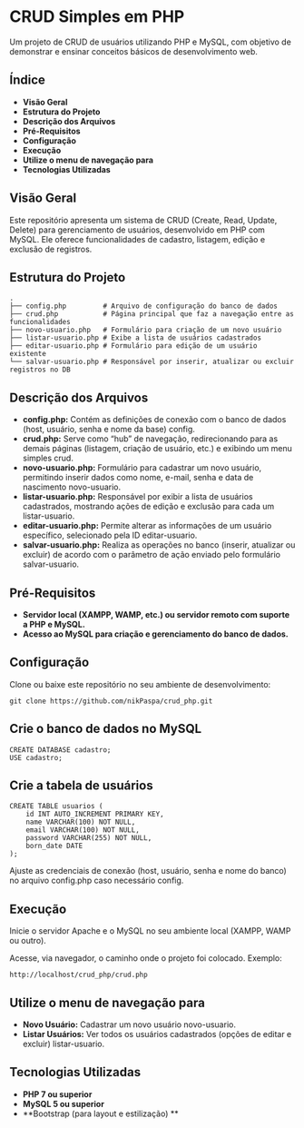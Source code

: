 # CRUD Simples em PHP

Um projeto de CRUD de usuários utilizando PHP e MySQL, com objetivo de demonstrar e ensinar conceitos básicos de desenvolvimento web.

## Índice
* **Visão Geral**
* **Estrutura do Projeto**
* **Descrição dos Arquivos**
* **Pré-Requisitos**
* **Configuração**
* **Execução**
* **Utilize o menu de navegação para**
* **Tecnologias Utilizadas**

## Visão Geral
Este repositório apresenta um sistema de CRUD (Create, Read, Update, Delete) para gerenciamento de usuários, desenvolvido em PHP com MySQL. Ele oferece funcionalidades de cadastro, listagem, edição e exclusão de registros.

## Estrutura do Projeto

```
.
├── config.php         # Arquivo de configuração do banco de dados
├── crud.php           # Página principal que faz a navegação entre as funcionalidades
├── novo-usuario.php   # Formulário para criação de um novo usuário
├── listar-usuario.php # Exibe a lista de usuários cadastrados
├── editar-usuario.php # Formulário para edição de um usuário existente
└── salvar-usuario.php # Responsável por inserir, atualizar ou excluir registros no DB
```

## Descrição dos Arquivos
* **config.php:** Contém as definições de conexão com o banco de dados (host, usuário, senha e nome da base) config.
* **crud.php:** Serve como “hub” de navegação, redirecionando para as demais páginas (listagem, criação de usuário, etc.) e exibindo um menu simples crud.
* **novo-usuario.php:** Formulário para cadastrar um novo usuário, permitindo inserir dados como nome, e-mail, senha e data de nascimento novo-usuario.
* **listar-usuario.php:** Responsável por exibir a lista de usuários cadastrados, mostrando ações de edição e exclusão para cada um listar-usuario.
* **editar-usuario.php:** Permite alterar as informações de um usuário específico, selecionado pela ID editar-usuario.
* **salvar-usuario.php:** Realiza as operações no banco (inserir, atualizar ou excluir) de acordo com o parâmetro de ação enviado pelo formulário salvar-usuario.

## Pré-Requisitos
* **Servidor local (XAMPP, WAMP, etc.) ou servidor remoto com suporte a PHP e MySQL.**
* **Acesso ao MySQL para criação e gerenciamento do banco de dados.**

## Configuração
Clone ou baixe este repositório no seu ambiente de desenvolvimento:
```
git clone https://github.com/nikPaspa/crud_php.git
```

## Crie o banco de dados no MySQL
```
CREATE DATABASE cadastro;
USE cadastro;
```

## Crie a tabela de usuários

```
CREATE TABLE usuarios (
    id INT AUTO_INCREMENT PRIMARY KEY,
    name VARCHAR(100) NOT NULL,
    email VARCHAR(100) NOT NULL,
    password VARCHAR(255) NOT NULL,
    born_date DATE
);
```
Ajuste as credenciais de conexão (host, usuário, senha e nome do banco) no arquivo config.php caso necessário config.

## Execução
Inicie o servidor Apache e o MySQL no seu ambiente local (XAMPP, WAMP ou outro).

Acesse, via navegador, o caminho onde o projeto foi colocado. Exemplo:
```
http://localhost/crud_php/crud.php
```

## Utilize o menu de navegação para
* **Novo Usuário:** Cadastrar um novo usuário novo-usuario.
* **Listar Usuários:** Ver todos os usuários cadastrados (opções de editar e excluir) listar-usuario.

## Tecnologias Utilizadas
* **PHP 7 ou superior**
* **MySQL 5 ou superior**
* **Bootstrap (para layout e estilização) **
